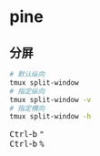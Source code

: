 # pine
## 分屏
```bash
# 默认纵向
tmux split-window
# 指定纵向
tmux split-window -v
# 指定横向
tmux split-window -h
```
<kbd>Ctrl</kbd>-<kbd>b</kbd>  <kbd>"</kbd>  
<kbd>Ctrl</kbd>-<kbd>b</kbd>  <kbd>%</kbd>  
